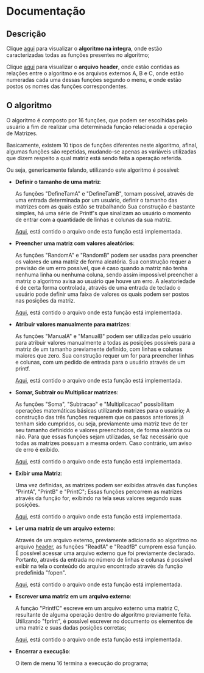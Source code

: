 # Documentação

## Descrição

Clique [aqui](main.c) para visualizar o **algoritmo na integra**, onde estão caracterizadas todas as funções presentes no algoritmo;

Clique [aqui](header.h) para visualizar o **arquivo header**, onde estão contidas as relações entre o algoritmo e os arquivos externos A, B e C, onde estão numeradas cada uma dessas funções segundo o menu,
e onde estão postos os nomes das funções correspondentes.

## O algoritmo

O algoritmo é composto por 16 funções, que podem ser escolhidas pelo usuário a fim de realizar uma determinada função relacionada a operação de Matrizes.



Basicamente, existem 10 tipos de funções diferentes neste algoritmo, afinal, algumas funções são repetidas, mudando-se apenas as variáveis utilizadas que dizem respeito a qual matriz está sendo feita a operação referida.

Ou seja, genericamente falando, utilizando este algoritmo é possível:


- **Definir o tamanho de uma matriz**:

  As funções "DefineTamA" e "DefineTamB", tornam possível, através de uma entrada determinada por um usuário, definir o tamanho das matrizes com as quais estão se trabalhando
  Sua construção é bastante simples, há uma série de Printf's que sinalizam ao usuário o momento de entrar com a quantidade de linhas e colunas da sua matriz.

  [Aqui](main.c), está contido o arquivo onde esta função está implementada.



- **Preencher uma matriz com valores aleatórios**:

  As funções "RandomA" e "RandomB" podem ser usadas para preencher os valores de uma matriz de forma aleatória.
  Sua construção requer a previsão de um erro possível, que é caso quando a matriz não tenha nenhuma linha ou nenhuma coluna, sendo assim impossível preencher a matriz o algoritmo avisa ao usuário que houve um erro.
  A aleatoriedade é de certa forma controlada, através de uma entrada de teclado o usuário pode definir uma faixa de valores os quais podem ser postos nas posições da matriz.

  [Aqui](main.c), está contido o arquivo onde esta função está implementada.

- **Atribuir valores manualmente para matrizes**:

  As funções "ManualA" e "ManualB" podem ser utilizadas pelo usuário para atribuir valores manualmente a todas as posições possíveis para a matriz de um tamanho previamente definido, com linhas e colunas maiores que zero.
  Sua construção requer um for para preencher linhas e colunas, com um pedido de entrada para o usuário através de um printf.

  [Aqui](main.c), está contido o arquivo onde esta função está implementada.

- **Somar, Subtrair ou Multiplicar matrizes**:

  As funções "Soma", "Subtracao" e "Multiplicacao" possibilitam operações matemáticas básicas utilizando matrizes para o usuário;
  A construção das três funções requerem que os passos anteriores já tenham sido cumpridos, ou seja, previamente uma matriz teve de ter seu tamanho definiddo e valores preenchidoos, de forma aleatória ou não.
  Para que essas funções sejam utilizadas, se faz necessário que todas as matrizes possuam a mesma ordem. Caso contrário, um aviso de erro é exibido.

  [Aqui](main.c), está contido o arquivo onde esta função está implementada.

- **Exibir uma Matriz**:

  Uma vez definidas, as matrizes podem ser exibidas através das funções "PrintA", "PrintB" e "PrintC";
  Essas funções percorrem as matrizes através da função for, exibindo na tela seus valores segundo suas posições.

  [Aqui](main.c), está contido o arquivo onde esta função está implementada.

- **Ler uma matriz de um arquivo externo**:

  Através de um arquivo externo, previamente adicionado ao algoritmo no arquivo [header](header.h), as funções "ReadfA" e "ReadfB" cumprem essa função.
  É possível acessar uma arquivo externo que foi previamente declarado. Portanto, através da entrada no número de linhas e colunas é possível exibir na tela
  o conteúdo do arquivo encontrado através da função predefinida "fopen".

  [Aqui](main.c), está contido o arquivo onde esta função está implementada.

- **Escrever uma matriz em um arquivo externo**:

  A função "PrintfC" escreve em um arquivo externo uma matriz C, resultante de alguma operação dentro do algoritmo previamente feita.
  Utilizando "fprint", é possível escrever no documento os elementos de uma matriz e suas dadas posições corretas;

  [Aqui](main.c), está contido o arquivo onde esta função está implementada.

- **Encerrar a execução**:

  O item de menu 16 termina a execução do programa;
